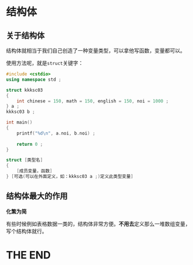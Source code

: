 # 结构体

## 关于结构体

结构体就相当于我们自己创造了一种变量类型，可以拿他写函数，变量都可以。

使用方法呢，就是`struct`关键字：

```cpp
#include <cstdio>
using namespace std ;

struct kkksc03
{
    int chinese = 150, math = 150, english = 150, noi = 1000 ;
} a ;
kkksc03 b ;

int main()
{
    printf("%d\n", a.noi, b.noi) ;
    
    return 0 ;
}
```

```cpp
struct [类型名]
{
    [成员变量，函数]
} [可选(可以在外面定义，如：kkksc03 a ;)定义此类型变量]
```

## 结构体最大的作用

**化繁为简**

有些时候例如表格数据一类的，结构体非常方便。**不用去**定义那么一堆数组变量，写个结构体就行。

# THE END